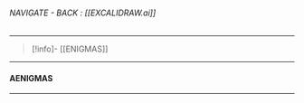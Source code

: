 
###### NAVIGATE - BACK : [[EXCALIDRAW.ai]]
----
>[!info]- [[ENIGMAS]]
----
#### AENIGMAS





----
